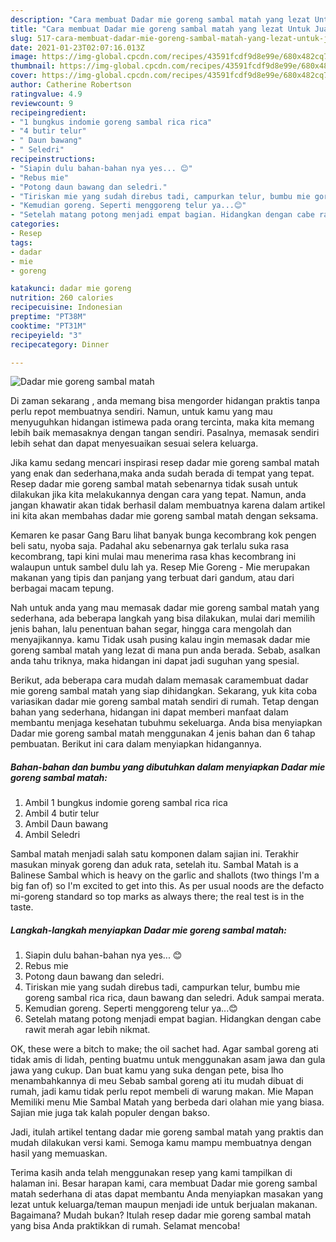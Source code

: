 ```yaml
---
description: "Cara membuat Dadar mie goreng sambal matah yang lezat Untuk Jualan"
title: "Cara membuat Dadar mie goreng sambal matah yang lezat Untuk Jualan"
slug: 517-cara-membuat-dadar-mie-goreng-sambal-matah-yang-lezat-untuk-jualan
date: 2021-01-23T02:07:16.013Z
image: https://img-global.cpcdn.com/recipes/43591fcdf9d8e99e/680x482cq70/dadar-mie-goreng-sambal-matah-foto-resep-utama.jpg
thumbnail: https://img-global.cpcdn.com/recipes/43591fcdf9d8e99e/680x482cq70/dadar-mie-goreng-sambal-matah-foto-resep-utama.jpg
cover: https://img-global.cpcdn.com/recipes/43591fcdf9d8e99e/680x482cq70/dadar-mie-goreng-sambal-matah-foto-resep-utama.jpg
author: Catherine Robertson
ratingvalue: 4.9
reviewcount: 9
recipeingredient:
- "1 bungkus indomie goreng sambal rica rica"
- "4 butir telur"
- " Daun bawang"
- " Seledri"
recipeinstructions:
- "Siapin dulu bahan-bahan nya yes... 😊"
- "Rebus mie"
- "Potong daun bawang dan seledri."
- "Tiriskan mie yang sudah direbus tadi, campurkan telur, bumbu mie goreng sambal rica rica, daun bawang dan seledri. Aduk sampai merata."
- "Kemudian goreng. Seperti menggoreng telur ya...😊"
- "Setelah matang potong menjadi empat bagian. Hidangkan dengan cabe rawit merah agar lebih nikmat."
categories:
- Resep
tags:
- dadar
- mie
- goreng

katakunci: dadar mie goreng 
nutrition: 260 calories
recipecuisine: Indonesian
preptime: "PT38M"
cooktime: "PT31M"
recipeyield: "3"
recipecategory: Dinner

---
```



![Dadar mie goreng sambal matah](https://img-global.cpcdn.com/recipes/43591fcdf9d8e99e/680x482cq70/dadar-mie-goreng-sambal-matah-foto-resep-utama.jpg)

Di zaman  sekarang , anda memang bisa mengorder hidangan praktis tanpa perlu repot membuatnya sendiri. Namun, untuk kamu yang mau menyuguhkan hidangan istimewa pada orang tercinta, maka kita memang lebih baik memasaknya dengan tangan sendiri. Pasalnya, memasak sendiri lebih sehat dan dapat menyesuaikan sesuai selera keluarga.

Jika kamu sedang mencari inspirasi resep dadar mie goreng sambal matah yang enak dan sederhana,maka anda sudah berada di tempat yang tepat. Resep dadar mie goreng sambal matah  sebenarnya tidak susah untuk dilakukan jika kita melakukannya dengan cara yang tepat. Namun, anda jangan khawatir akan tidak berhasil dalam membuatnya 
karena dalam artikel ini kita akan membahas dadar mie goreng sambal matah dengan seksama.  

Kemaren ke pasar Gang Baru lihat banyak bunga kecombrang kok pengen beli satu, nyoba saja. Padahal aku sebenarnya gak terlalu suka rasa kecombrang, tapi kini mulai mau menerima rasa khas kecombrang ini walaupun untuk sambel dulu lah ya. Resep Mie Goreng - Mie merupakan makanan yang tipis dan panjang yang terbuat dari gandum, atau dari berbagai macam tepung.

Nah untuk anda yang mau memasak dadar mie goreng sambal matah yang sederhana, ada beberapa langkah yang bisa dilakukan, mulai dari memilih jenis bahan, lalu penentuan bahan segar, hingga cara mengolah dan menyajikannya. kamu Tidak usah pusing kalau ingin memasak dadar mie goreng sambal matah yang lezat di mana pun anda berada. Sebab, asalkan anda  tahu triknya, maka hidangan ini dapat jadi suguhan yang spesial.

Berikut, ada beberapa cara mudah dalam memasak caramembuat dadar mie goreng sambal matah yang siap dihidangkan. Sekarang, yuk kita coba variasikan dadar mie goreng sambal matah sendiri di rumah. Tetap dengan bahan yang sederhana, hidangan ini dapat memberi manfaat dalam membantu menjaga kesehatan tubuhmu sekeluarga. Anda bisa menyiapkan Dadar mie goreng sambal matah menggunakan 4 jenis bahan dan 6 tahap pembuatan. Berikut ini cara dalam menyiapkan hidangannya.

<!--inarticleads1-->

##### Bahan-bahan dan bumbu yang dibutuhkan dalam menyiapkan Dadar mie goreng sambal matah:

1. Ambil 1 bungkus indomie goreng sambal rica rica
1. Ambil 4 butir telur
1. Ambil  Daun bawang
1. Ambil  Seledri


Sambal matah menjadi salah satu komponen dalam sajian ini. Terakhir masukan minyak goreng dan aduk rata, setelah itu. Sambal Matah is a Balinese Sambal which is heavy on the garlic and shallots (two things I&#39;m a big fan of) so I&#39;m excited to get into this. As per usual noods are the defacto mi-goreng standard so top marks as always there; the real test is in the taste. 

<!--inarticleads2-->

##### Langkah-langkah menyiapkan Dadar mie goreng sambal matah:

1. Siapin dulu bahan-bahan nya yes... 😊
1. Rebus mie
1. Potong daun bawang dan seledri.
1. Tiriskan mie yang sudah direbus tadi, campurkan telur, bumbu mie goreng sambal rica rica, daun bawang dan seledri. Aduk sampai merata.
1. Kemudian goreng. Seperti menggoreng telur ya...😊
1. Setelah matang potong menjadi empat bagian. Hidangkan dengan cabe rawit merah agar lebih nikmat.


OK, these were a bitch to make; the oil sachet had. Agar sambal goreng ati tidak amis di lidah, penting buatmu untuk menggunakan asam jawa dan gula jawa yang cukup. Dan buat kamu yang suka dengan pete, bisa lho menambahkannya di meu Sebab sambal goreng ati itu mudah dibuat di rumah, jadi kamu tidak perlu repot membeli di warung makan. Mie Mapan Memiliki menu Mie Sambal Matah yang berbeda dari olahan mie yang biasa. Sajian mie juga tak kalah populer dengan bakso. 

Jadi, itulah artikel tentang  dadar mie goreng sambal matah  yang praktis dan mudah dilakukan versi kami. Semoga kamu mampu membuatnya dengan hasil yang memuaskan. 

Terima kasih anda telah menggunakan resep yang kami tampilkan di halaman ini. Besar harapan kami, cara membuat  Dadar mie goreng sambal matah sederhana di atas dapat membantu Anda menyiapkan masakan yang lezat untuk keluarga/teman maupun menjadi ide untuk berjualan makanan. Bagaimana? Mudah bukan? Itulah resep dadar mie goreng sambal matah yang bisa Anda praktikkan di rumah. Selamat mencoba!

